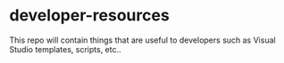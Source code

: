 # developer-resources
This repo will contain things that are useful to developers such as Visual Studio templates, scripts, etc..
